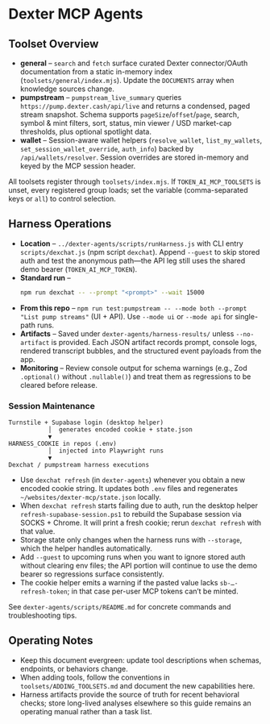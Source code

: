 # Dexter MCP Agents

## Toolset Overview
- **general** – `search` and `fetch` surface curated Dexter connector/OAuth documentation from a static in-memory index (`toolsets/general/index.mjs`). Update the `DOCUMENTS` array when knowledge sources change.
- **pumpstream** – `pumpstream_live_summary` queries `https://pump.dexter.cash/api/live` and returns a condensed, paged stream snapshot. Schema supports `pageSize`/`offset`/`page`, search, symbol & mint filters, sort, status, min viewer / USD market-cap thresholds, plus optional spotlight data.
- **wallet** – Session-aware wallet helpers (`resolve_wallet`, `list_my_wallets`, `set_session_wallet_override`, `auth_info`) backed by `/api/wallets/resolver`. Session overrides are stored in-memory and keyed by the MCP session header.

All toolsets register through `toolsets/index.mjs`. If `TOKEN_AI_MCP_TOOLSETS` is unset, every registered group loads; set the variable (comma-separated keys or `all`) to control selection.

## Harness Operations
- **Location** – `../dexter-agents/scripts/runHarness.js` with CLI entry `scripts/dexchat.js` (npm script `dexchat`). Append `--guest` to skip stored auth and test the anonymous path—the API leg still uses the shared demo bearer (`TOKEN_AI_MCP_TOKEN`).
- **Standard run** –
  ```bash
  npm run dexchat -- --prompt "<prompt>" --wait 15000
  ```
- **From this repo** – `npm run test:pumpstream -- --mode both --prompt "List pump streams"` (UI + API). Use `--mode ui` or `--mode api` for single-path runs.
- **Artifacts** – Saved under `dexter-agents/harness-results/` unless `--no-artifact` is provided. Each JSON artifact records prompt, console logs, rendered transcript bubbles, and the structured event payloads from the app.
- **Monitoring** – Review console output for schema warnings (e.g., Zod `.optional()` without `.nullable()`) and treat them as regressions to be cleared before release.

### Session Maintenance

```
Turnstile + Supabase login (desktop helper)
           │  generates encoded cookie + state.json
           ▼
HARNESS_COOKIE in repos (.env)
           │  injected into Playwright runs
           ▼
Dexchat / pumpstream harness executions
```

- Use `dexchat refresh` (in `dexter-agents`) whenever you obtain a new encoded cookie string. It updates both `.env` files and regenerates `~/websites/dexter-mcp/state.json` locally.
- When `dexchat refresh` starts failing due to auth, run the desktop helper `refresh-supabase-session.ps1` to rebuild the Supabase session via SOCKS + Chrome. It will print a fresh cookie; rerun `dexchat refresh` with that value.
- Storage state only changes when the harness runs with `--storage`, which the helper handles automatically.
- Add `--guest` to upcoming runs when you want to ignore stored auth without clearing env files; the API portion will continue to use the demo bearer so regressions surface consistently.
- The cookie helper emits a warning if the pasted value lacks `sb-…-refresh-token`; in that case per-user MCP tokens can’t be minted.

See `dexter-agents/scripts/README.md` for concrete commands and troubleshooting tips.

## Operating Notes
- Keep this document evergreen: update tool descriptions when schemas, endpoints, or behaviors change.
- When adding tools, follow the conventions in `toolsets/ADDING_TOOLSETS.md` and document the new capabilities here.
- Harness artifacts provide the source of truth for recent behavioral checks; store long-lived analyses elsewhere so this guide remains an operating manual rather than a task list.

